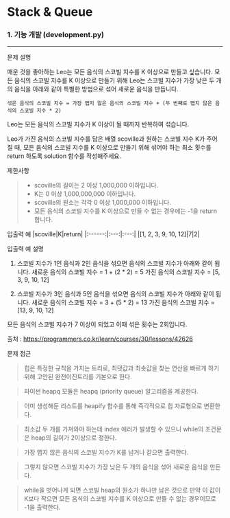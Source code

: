 # Stack & Queue
### 1. 기능 개발 (development.py)
---
문제 설명

매운 것을 좋아하는 Leo는 모든 음식의 스코빌 지수를 K 이상으로 만들고 싶습니다. 모든 음식의 스코빌 지수를 K 이상으로 만들기 위해 Leo는 스코빌 지수가 가장 낮은 두 개의 음식을 아래와 같이 특별한 방법으로 섞어 새로운 음식을 만듭니다.

    섞은 음식의 스코빌 지수 = 가장 맵지 않은 음식의 스코빌 지수 + (두 번째로 맵지 않은 음식의 스코빌 지수 * 2)

Leo는 모든 음식의 스코빌 지수가 K 이상이 될 때까지 반복하여 섞습니다.

Leo가 가진 음식의 스코빌 지수를 담은 배열 scoville과 원하는 스코빌 지수 K가 주어질 때, 모든 음식의 스코빌 지수를 K 이상으로 만들기 위해 섞어야 하는 최소 횟수를 return 하도록 solution 함수를 작성해주세요.

제한사항
> * scoville의 길이는 2 이상 1,000,000 이하입니다.
> * K는 0 이상 1,000,000,000 이하입니다.
> * scoville의 원소는 각각 0 이상 1,000,000 이하입니다.
> * 모든 음식의 스코빌 지수를 K 이상으로 만들 수 없는 경우에는 -1을 return 합니다.

입출력 예
|scoville|K|return|
|:------:|:---:|:---:|
|[1, 2, 3, 9, 10, 12]|7|2|

입출력 예 설명

1. 스코빌 지수가 1인 음식과 2인 음식을 섞으면 음식의 스코빌 지수가 아래와 같이 됩니다.
새로운 음식의 스코빌 지수 = 1 + (2 * 2) = 5
가진 음식의 스코빌 지수 = [5, 3, 9, 10, 12]

2. 스코빌 지수가 3인 음식과 5인 음식을 섞으면 음식의 스코빌 지수가 아래와 같이 됩니다.
새로운 음식의 스코빌 지수 = 3 + (5 * 2) = 13
가진 음식의 스코빌 지수 = [13, 9, 10, 12]

모든 음식의 스코빌 지수가 7 이상이 되었고 이때 섞은 횟수는 2회입니다.

출처 : https://programmers.co.kr/learn/courses/30/lessons/42626

문제 접근
>힙은 특정한 규칙을 가지는 트리로, 최댓값과 최솟값을 찾는 연산을 빠르게 하기 위해 고안된 완전이진트리를 기본으로 한다. 

>파이썬 heapq 모듈은 heapq (priority queue) 알고리즘을 제공한다.

>이미 생성해둔 리스트를 heapify 함수를 통해 즉각적으로 힙 자료형으로 변환한다.

>최소값 두 개를 가져와야 하는데 index 에러가 발생할 수 있으니 while의 조건문은 heap의 길이가 2이상으로 정한다.

>가장 맵지 않은 음식의 스코빌 지수가 K를 넘거나 같으면 출력한다.

>그렇지 않으면 스코빌 지수가 가장 낮은 두 개의 음식을 섞어 새로운 음식을 만든다.

>while을 벗어나게 되면 스코빌 heap의 원소가 하나만 남은 것으로 만약 이 값이 K보다 작으면 모든 음식의 스코빌 지수를 K 이상으로 만들 수 없는 경우이므로 -1을 출력한다.
